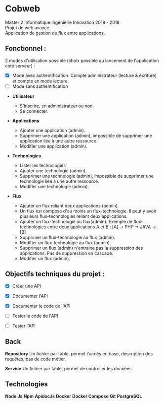 # Cobweb
Master 2 Informatique Ingénierie Innovation 2018 - 2019.  
Projet de web avancé.  
Application de gestion de flux entre applications.  

## Fonctionnel :
2 modes d'utilisation possible (choix possible au lancement de l'application coté serveur) :
- [x] Mode avec authentification. Compte administrateur (lecture & écriture) et compte en mode lecture.
- [ ] Mode sans authentification

- **Utilisateur**
    - S'inscrire, en administrateur ou non.
    - Se connecter.

- **Applications**
    - Ajouter une application (admin).
    - Supprimer une application (admin), impossible de supprimer une application liée à une autre ressource.
    - Modifier une application (admin).

- **Technologies**
    - Lister les technologies
    - Ajouter une technologie (admin).
    - Supprimer une technologie (admin), impossible de supprimer une technologie liée à une autre ressource.
    - Modifier une technologie (admin).

- **Flux**
    - Ajouter un flux reliant deux applications (admin).
    - Un flux est composé d'au moins un flux-technologie. Il peut y avoir plusieurs flux-technologies reliant deux applications.
    - Ajouter un flux-technologie au flux(admin). Exemple de flux-technologies entre deux applications A et B : [A] -> PHP -> JAVA -> [B] 
    - Supprimer un flux-technologie au flux (admin).
    - Modifier un flux-technologie au flux (admin).
    - Supprimer un flux (admin) n'entraine pas la suppression des applications. Pas de suppression en cascade.
    - Modifier un flux (admin).

## Objectifs techniques du projet : 
- [x] Créer une API
- [x] Documenter l'API
- [x] Documenter le code de l'API
- [ ] Tester le code de l'API
- [ ] Tester l'API


## Back
 **Repository**
 Un fichier par table, permet l'accès en base, description des requêtes, pas de code métier.

 **Service**
 Un fichier par table, permet de controller les données.


## Technologies
**Node Js**
**Npm**
**ApidocJs**
**Docker**
**Docker Compose**
**Git**
**PostgreSQL**